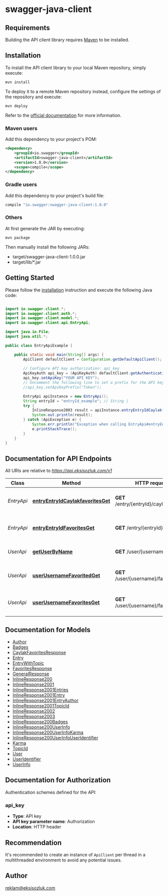 # swagger-java-client

## Requirements

Building the API client library requires [Maven](https://maven.apache.org/) to be installed.

## Installation

To install the API client library to your local Maven repository, simply execute:

```shell
mvn install
```

To deploy it to a remote Maven repository instead, configure the settings of the repository and execute:

```shell
mvn deploy
```

Refer to the [official documentation](https://maven.apache.org/plugins/maven-deploy-plugin/usage.html) for more information.

### Maven users

Add this dependency to your project's POM:

```xml
<dependency>
    <groupId>io.swagger</groupId>
    <artifactId>swagger-java-client</artifactId>
    <version>1.0.0</version>
    <scope>compile</scope>
</dependency>
```

### Gradle users

Add this dependency to your project's build file:

```groovy
compile "io.swagger:swagger-java-client:1.0.0"
```

### Others

At first generate the JAR by executing:

    mvn package

Then manually install the following JARs:

* target/swagger-java-client-1.0.0.jar
* target/lib/*.jar

## Getting Started

Please follow the [installation](#installation) instruction and execute the following Java code:

```java

import io.swagger.client.*;
import io.swagger.client.auth.*;
import io.swagger.client.model.*;
import io.swagger.client.api.EntryApi;

import java.io.File;
import java.util.*;

public class EntryApiExample {

    public static void main(String[] args) {
        ApiClient defaultClient = Configuration.getDefaultApiClient();
        
        // Configure API key authorization: api_key
        ApiKeyAuth api_key = (ApiKeyAuth) defaultClient.getAuthentication("api_key");
        api_key.setApiKey("YOUR API KEY");
        // Uncomment the following line to set a prefix for the API key, e.g. "Token" (defaults to null)
        //api_key.setApiKeyPrefix("Token");

        EntryApi apiInstance = new EntryApi();
        String entryId = "entryId_example"; // String | 
        try {
            InlineResponse2003 result = apiInstance.entryEntryIdCaylakfavoritesGet(entryId);
            System.out.println(result);
        } catch (ApiException e) {
            System.err.println("Exception when calling EntryApi#entryEntryIdCaylakfavoritesGet");
            e.printStackTrace();
        }
    }
}

```

## Documentation for API Endpoints

All URIs are relative to *https://api.eksisozluk.com/v1*

Class | Method | HTTP request | Description
------------ | ------------- | ------------- | -------------
*EntryApi* | [**entryEntryIdCaylakfavoritesGet**](docs/EntryApi.md#entryEntryIdCaylakfavoritesGet) | **GET** /entry/{entryId}/caylakfavorites | Entryi favorileyen caylakları getirir.
*EntryApi* | [**entryEntryIdFavoritesGet**](docs/EntryApi.md#entryEntryIdFavoritesGet) | **GET** /entry/{entryId}/favorites | Entryi favorileyen suserları getirtir.
*UserApi* | [**getUserByName**](docs/UserApi.md#getUserByName) | **GET** /user/{username} | Suserin tüm bilgilerini getirir.
*UserApi* | [**userUsernameFavoritedGet**](docs/UserApi.md#userUsernameFavoritedGet) | **GET** /user/{username}/favorited | Suserin favorilenen entrylerini getirir
*UserApi* | [**userUsernameFavoritesGet**](docs/UserApi.md#userUsernameFavoritesGet) | **GET** /user/{username}/favorites | Suserin favori entrylerini getirir


## Documentation for Models

 - [Author](docs/Author.md)
 - [Badges](docs/Badges.md)
 - [CaylakFavoritesResponse](docs/CaylakFavoritesResponse.md)
 - [Entry](docs/Entry.md)
 - [EntryWithTopic](docs/EntryWithTopic.md)
 - [FavoritesResponse](docs/FavoritesResponse.md)
 - [GeneralResponse](docs/GeneralResponse.md)
 - [InlineResponse200](docs/InlineResponse200.md)
 - [InlineResponse2001](docs/InlineResponse2001.md)
 - [InlineResponse2001Entries](docs/InlineResponse2001Entries.md)
 - [InlineResponse2001Entry](docs/InlineResponse2001Entry.md)
 - [InlineResponse2001EntryAuthor](docs/InlineResponse2001EntryAuthor.md)
 - [InlineResponse2001TopicId](docs/InlineResponse2001TopicId.md)
 - [InlineResponse2002](docs/InlineResponse2002.md)
 - [InlineResponse2003](docs/InlineResponse2003.md)
 - [InlineResponse200Badges](docs/InlineResponse200Badges.md)
 - [InlineResponse200UserInfo](docs/InlineResponse200UserInfo.md)
 - [InlineResponse200UserInfoKarma](docs/InlineResponse200UserInfoKarma.md)
 - [InlineResponse200UserInfoUserIdentifier](docs/InlineResponse200UserInfoUserIdentifier.md)
 - [Karma](docs/Karma.md)
 - [TopicId](docs/TopicId.md)
 - [User](docs/User.md)
 - [UserIdentifier](docs/UserIdentifier.md)
 - [UserInfo](docs/UserInfo.md)


## Documentation for Authorization

Authentication schemes defined for the API:
### api_key

- **Type**: API key
- **API key parameter name**: Authorization
- **Location**: HTTP header


## Recommendation

It's recommended to create an instance of `ApiClient` per thread in a multithreaded environment to avoid any potential issues.

## Author

reklam@eksisozluk.com

